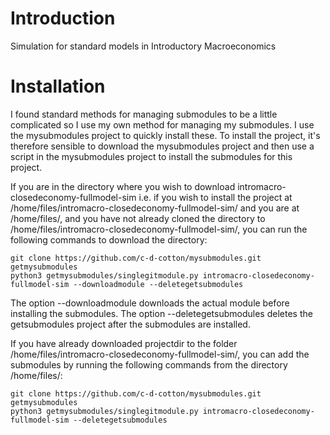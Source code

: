 # Introduction
Simulation for standard models in Introductory Macroeconomics

# Installation
<!---INSTALLATION_STANDARD_START.-->
I found standard methods for managing submodules to be a little complicated so I use my own method for managing my submodules. I use the mysubmodules project to quickly install these. To install the project, it's therefore sensible to download the mysubmodules project and then use a script in the mysubmodules project to install the submodules for this project.

If you are in the directory where you wish to download intromacro-closedeconomy-fullmodel-sim i.e. if you wish to install the project at /home/files/intromacro-closedeconomy-fullmodel-sim/ and you are at /home/files/, and you have not already cloned the directory to /home/files/intromacro-closedeconomy-fullmodel-sim/, you can run the following commands to download the directory:

```
git clone https://github.com/c-d-cotton/mysubmodules.git getmysubmodules
python3 getmysubmodules/singlegitmodule.py intromacro-closedeconomy-fullmodel-sim --downloadmodule --deletegetsubmodules
```

The option --downloadmodule downloads the actual module before installing the submodules. The option --deletegetsubmodules deletes the getsubmodules project after the submodules are installed.

If you have already downloaded projectdir to the folder /home/files/intromacro-closedeconomy-fullmodel-sim/, you can add the submodules by running the following commands from the directory /home/files/:
```
git clone https://github.com/c-d-cotton/mysubmodules.git getmysubmodules
python3 getmysubmodules/singlegitmodule.py intromacro-closedeconomy-fullmodel-sim --deletegetsubmodules
```
<!---INSTALLATION_STANDARD_END.-->



